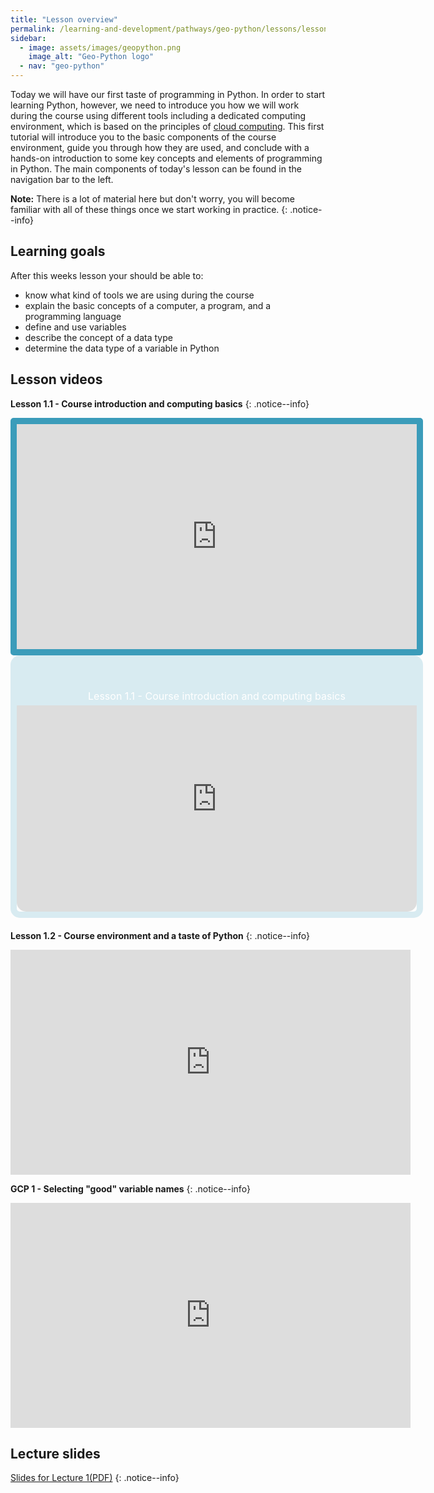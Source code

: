 ```yaml
---
title: "Lesson overview"
permalink: /learning-and-development/pathways/geo-python/lessons/lesson-1/overview/
sidebar:
  - image: assets/images/geopython.png
    image_alt: "Geo-Python logo"
  - nav: "geo-python"
---
```



Today we will have our first taste of programming in Python. In order to
start learning Python, however, we need to introduce you how we will
work during the course using different tools including a dedicated
computing environment, which is based on the principles of [cloud
computing](https://en.wikipedia.org/wiki/Cloud_computing). This first
tutorial will introduce you to the basic components of the course
environment, guide you through how they are used, and conclude with a
hands-on introduction to some key concepts and elements of programming
in Python. The main components of today's lesson can be found in the
navigation bar to the left.

**Note:** There is a lot of material here but don't worry, you will become
familiar with all of these things once we start working in practice.
{: .notice--info}

## Learning goals

After this weeks lesson your should be able to:

-   know what kind of tools we are using during the course
-   explain the basic concepts of a computer, a program, and a
    programming language
-   define and use variables
-   describe the concept of a data type
-   determine the data type of a variable in Python

## Lesson videos

**Lesson 1.1 - Course introduction and computing basics**
{: .notice--info}
<iframe
  width="640"
  height="360"
  src="https://www.youtube.com/embed/LoJrk3a4x88"
  frameborder="0"
  allowfullscreen
  style="border: 10px solid #3b9cba; border-radius: 5px; overflow: hidden;">
</iframe>

<div style="border: 10px solid #d8ebf1; border-top-width: 50px; border-radius: 15px; width: 640px; padding: 0; overflow: hidden; position: relative; margin-bottom: 20px;">
  <div style="position: absolute; top: 0; left: 0; width: 100%; background-color: #d8ebf1; color: white; padding: 5px 0; text-align: center; font-size: 16px;">
    Lesson 1.1 - Course introduction and computing basics
  </div>
  <iframe 
    width="640" 
    height="360" 
    src="https://www.youtube.com/embed/LoJrk3a4x88" 
    frameborder="0" 
    allowfullscreen 
    style="border: none; border-radius: 0 0 15px 15px;">
  </iframe>
</div>

**Lesson 1.2 - Course environment and a taste of Python**
{: .notice--info}
<iframe
  width="640" 
  height="360" 
  src="https://www.youtube.com/embed/MD0LteTpJNA" 
  frameborder="0" 
  allowfullscreen>
</iframe>


**GCP 1 - Selecting \"good\" variable names**
{: .notice--info}
<iframe
  width="640"
  height="360"
  src="https://www.youtube.com/embed/G0FZkgbQYGg"
  frameborder="0"
  allowfullscreen>
</iframe>


## Lecture slides

[Slides for Lecture 1(PDF)](../../assets/01-Computers-and-programs.pdf)
{: .notice--info}
